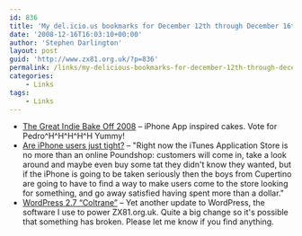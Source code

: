 ```yaml
---
id: 836
title: 'My del.icio.us bookmarks for December 12th through December 16th'
date: '2008-12-16T16:03:10+00:00'
author: 'Stephen Darlington'
layout: post
guid: 'http://www.zx81.org.uk/?p=836'
permalink: /links/my-delicious-bookmarks-for-december-12th-through-december-16th.html
categories:
    - Links
tags:
    - Links
---
```


- [The Great Indie Bake Off 2008](http://www.antairgames.com/blog/the-great-indie-bake-off-2008/) – iPhone App inspired cakes. Vote for Pedro^H^H^H^H^H Yummy!
- [Are iPhone users just tight?](http://www.theregister.co.uk/2008/12/15/iphone_cheapskates/) – "Right now the iTunes Application Store is no more than an online Poundshop: customers will come in, take a look around and maybe even buy some tat they didn't know they wanted, but if the iPhone is going to be taken seriously then the boys from Cupertino are going to have to find a way to make users come to the store looking for something, and go away satisfied having spent more than a dollar."
- [WordPress 2.7 “Coltrane”](http://wordpress.org/development/2008/12/coltrane/) – Yet another update to WordPress, the software I use to power ZX81.org.uk. Quite a big change so it's possible that something has broken. Please let me know if you find anything.